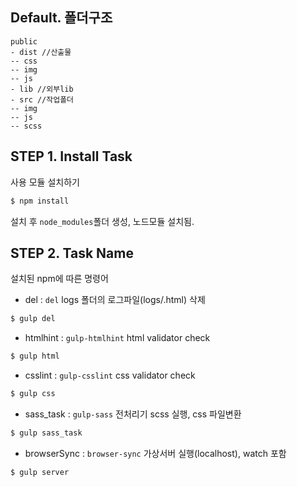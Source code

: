 ## Default. 폴더구조
```
public
- dist //산출물
-- css
-- img
-- js
- lib //외부lib
- src //작업폴더
-- img
-- js
-- scss
```

## STEP 1. Install Task

사용 모듈 설치하기

```bash
$ npm install
```
설치 후 `node_modules`폴더 생성, 노드모듈 설치됨.


## STEP 2. Task Name

설치된 npm에 따른 명령어

* del : `del` logs 폴더의 로그파일(logs/.html) 삭제
```bash
$ gulp del
```
* htmlhint : `gulp-htmlhint` html validator check
```bash
$ gulp html
```
* csslint : `gulp-csslint` css validator check
```bash
$ gulp css
```
* sass_task : `gulp-sass` 전처리기 scss 실행, css 파일변환
```bash
$ gulp sass_task
```
* browserSync : `browser-sync` 가상서버 실행(localhost), watch 포함
```bash
$ gulp server
```
